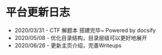 # 平台更新日志

* 2020/03/31 - CTF 解题本 搭建完毕~ Powered by docsify 
* 2020/05/08 - 优化目录结构，目录层级可以更好地展开
* 2020/06/26 - 更新主页介绍，完善Writeups